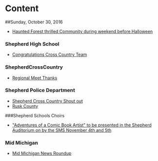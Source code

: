 # Content

##Sunday, October 30, 2016
* [Haunted Forest thrilled Community during weekend before Halloween](HauntedForest/document.md)
### Shepherd High School
* [Congratulations Cross Country Team](ShepherdHighSchool/congratulationscc.md)

### ShepherdCrossCountry
* [Regional Meet Thanks](ShepherdCrossCountry/regionalmeetthanks.md)

### Shepherd Police Department
* [Shepherd Cross Country Shout out](ShepherdPoliceDepartment/Shepherdcrosscounty.md)
* [Rusk County](ShepherdPoliceDepartment/ruskcounty.md)

###Shepherd Schools Choirs
* ["Adventures of a Comic Book Artist" to be presented in the Shepherd Auditorium on by the SMS November 4th and 5th ](ShepherdSchoolsChoirs/superhero.md)

### Mid Michigan
* [Mid Michigan News Roundup](midmichiganroundup-10302016.md)

